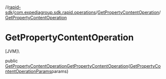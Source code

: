 //[rapid-sdk](../../../index.md)/[com.expediagroup.sdk.rapid.operations](../index.md)/[GetPropertyContentOperation](index.md)/[GetPropertyContentOperation](-get-property-content-operation.md)

# GetPropertyContentOperation

[JVM]\

public [GetPropertyContentOperation](index.md)[GetPropertyContentOperation](-get-property-content-operation.md)([GetPropertyContentOperationParams](../-get-property-content-operation-params/index.md)params)
